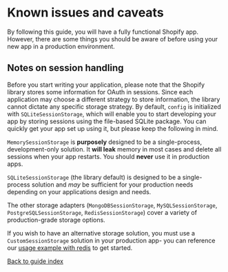 # Known issues and caveats

By following this guide, you will have a fully functional Shopify app. However, there are some things you should be aware of before using your new app in a production environment.

## Notes on session handling

Before you start writing your application, please note that the Shopify library stores some information for OAuth in sessions. Since each application may choose a different strategy to store information, the library cannot dictate any specific storage strategy. By default, `config` is initialized with `SQLiteSessionStorage`, which will enable you to start developing your app by storing sessions using the file-based SQLite package. You can quickly get your app set up using it, but please keep the following in mind.

`MemorySessionStorage` is **purposely** designed to be a single-process, development-only solution. It **will leak** memory in most cases and delete all sessions when your app restarts. You should **never** use it in production apps.

`SQLiteSessionStorage` (the library default) is designed to be a single-process solution and _may_ be sufficient for your production needs depending on your applications design and needs.

The other storage adapters (`MongoDBSessionStorage`, `MySQLSessionStorage`, `PostgreSQLSessionStorage`, `RedisSessionStorage`) cover a variety of production-grade storage options.

If you wish to have an alternative storage solution, you must use a `CustomSessionStorage` solution in your production app- you can reference our [usage example with redis](usage/customsessions.md) to get started.

[Back to guide index](../README.md)
